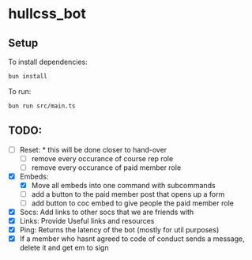 # hullcss_bot

## Setup

To install dependencies:

```bash
bun install
```

To run:

```bash
bun run src/main.ts
```

## TODO:

- [ ] Reset:  \* this will be done closer to hand-over
  - [ ] remove every occurance of course rep role
  - [ ] remove every occurance of paid member role
- [x] Embeds: 
  - [x] Move all embeds into one command with subcommands
  - [ ] add a button to the paid member post that opens up a form
  - [ ] add button to coc embed to give people the paid member role
- [x] Socs: Add links to other socs that we are friends with
- [x] Links: Provide Useful links and resources
- [x] Ping: Returns the latency of the bot (mostly for util purposes)
- [x] If a member who hasnt agreed to code of conduct sends a message, delete it and get em to sign
